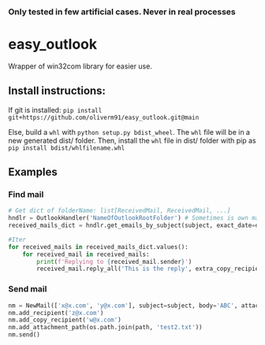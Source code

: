 ### Only tested in few artificial cases. Never in real processes

# easy_outlook

Wrapper of win32com library for easier use.

## Install instructions:
If git is installed: `pip install git+https://github.com/oliverm91/easy_outlook.git@main`

Else, build a `whl` with `python setup.py bdist_wheel`. The `whl` file will be in a new generated dist/ folder. Then, install the `whl` file in dist/ folder with pip as `pip install bdist/whlfilename.whl`

## Examples

### Find mail
```python
# Get dict of folderName: list[ReceivedMail, ReceivedMail, ...]
hndlr = OutlookHandler('NameOfOutlookRootFolder') # Sometimes is own mail like x@x.com
received_mails_dict = hndlr.get_emails_by_subject(subject, exact_date=date.today(), search_in_inbox=True)

#Iter
for received_mails in received_mails_dict.values():
    for received_mail in received_mails:
        print(f'Replying to {received_mail.sender}')
        received_mail.reply_all('This is the reply', extra_copy_recipients=['x@x.com'], attachment_paths=[os.path.join(path, 'test.txt')])
```
### Send mail
```python
nm = NewMail(['x@x.com', 'y@x.com'], subject=subject, body='ABC', attachment_path=os.path.join(path, 'test1.txt'))
nm.add_recipient('z@x.com')
nm.add_copy_recipient('w@x.com')
nm.add_attachment_path(os.path.join(path, 'test2.txt'))
nm.send()
```
